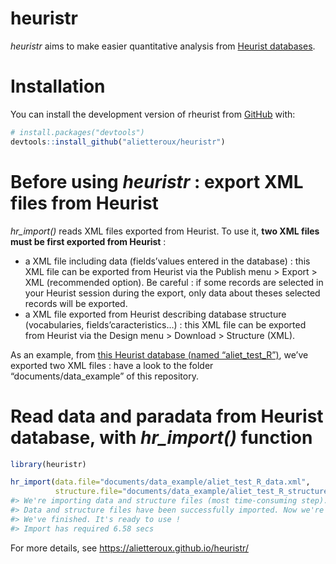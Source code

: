 
<!-- README.md is generated from README.Rmd. Please edit that file -->

# heuristr

*heuristr* aims to make easier quantitative analysis from [Heurist
databases](https://heuristnetwork.org/).

# Installation

You can install the development version of rheurist from
[GitHub](https://github.com/) with:

``` r
# install.packages("devtools")
devtools::install_github("alietteroux/heuristr")
```

# Before using *heuristr* : export XML files from Heurist

*hr_import()* reads XML files exported from Heurist. To use it, **two
XML files must be first exported from Heurist** :

- a XML file including data (fields’values entered in the database) :
  this XML file can be exported from Heurist via the Publish menu \>
  Export \> XML (recommended option). Be careful : if some records are
  selected in your Heurist session during the export, only data about
  theses selected records will be exported.
- a XML file exported from Heurist describing database structure
  (vocabularies, fields’caracteristics…) : this XML file can be exported
  from Heurist via the Design menu \> Download \> Structure (XML).

As an example, from [this Heurist database (named
“aliet_test_R”)](https://heurist.huma-num.fr/heurist/?db=aliet_test_R&website),
we’ve exported two XML files : have a look to the folder
“documents/data_example” of this repository.

# Read data and paradata from Heurist database, with *hr_import()* function

``` r
library(heuristr)

hr_import(data.file="documents/data_example/aliet_test_R_data.xml",
          structure.file="documents/data_example/aliet_test_R_structure.xml")
#> We're importing data and structure files (most time-consuming step)... Thank you for waiting...
#> Data and structure files have been successfully imported. Now we're selecting and managing data... Thank you for waiting...
#> We've finished. It's ready to use !
#> Import has required 6.58 secs
```

For more details, see <https://alietteroux.github.io/heuristr/>
